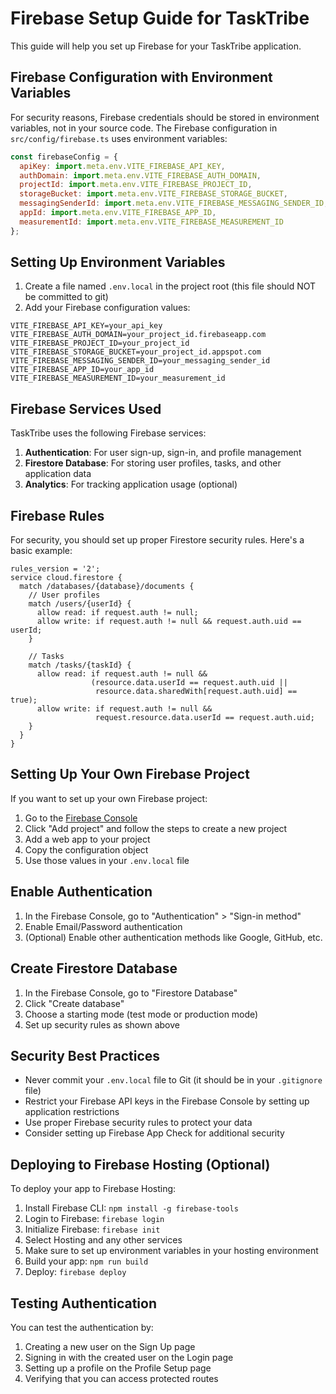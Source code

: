 # Firebase Setup Guide for TaskTribe

This guide will help you set up Firebase for your TaskTribe application.

## Firebase Configuration with Environment Variables

For security reasons, Firebase credentials should be stored in environment variables, not in your source code. The Firebase configuration in `src/config/firebase.ts` uses environment variables:

```js
const firebaseConfig = {
  apiKey: import.meta.env.VITE_FIREBASE_API_KEY,
  authDomain: import.meta.env.VITE_FIREBASE_AUTH_DOMAIN,
  projectId: import.meta.env.VITE_FIREBASE_PROJECT_ID,
  storageBucket: import.meta.env.VITE_FIREBASE_STORAGE_BUCKET,
  messagingSenderId: import.meta.env.VITE_FIREBASE_MESSAGING_SENDER_ID,
  appId: import.meta.env.VITE_FIREBASE_APP_ID,
  measurementId: import.meta.env.VITE_FIREBASE_MEASUREMENT_ID
};
```

## Setting Up Environment Variables

1. Create a file named `.env.local` in the project root (this file should NOT be committed to git)
2. Add your Firebase configuration values:

```
VITE_FIREBASE_API_KEY=your_api_key
VITE_FIREBASE_AUTH_DOMAIN=your_project_id.firebaseapp.com
VITE_FIREBASE_PROJECT_ID=your_project_id
VITE_FIREBASE_STORAGE_BUCKET=your_project_id.appspot.com
VITE_FIREBASE_MESSAGING_SENDER_ID=your_messaging_sender_id
VITE_FIREBASE_APP_ID=your_app_id
VITE_FIREBASE_MEASUREMENT_ID=your_measurement_id
```

## Firebase Services Used

TaskTribe uses the following Firebase services:

1. **Authentication**: For user sign-up, sign-in, and profile management
2. **Firestore Database**: For storing user profiles, tasks, and other application data
3. **Analytics**: For tracking application usage (optional)

## Firebase Rules

For security, you should set up proper Firestore security rules. Here's a basic example:

```
rules_version = '2';
service cloud.firestore {
  match /databases/{database}/documents {
    // User profiles
    match /users/{userId} {
      allow read: if request.auth != null;
      allow write: if request.auth != null && request.auth.uid == userId;
    }
    
    // Tasks
    match /tasks/{taskId} {
      allow read: if request.auth != null && 
                  (resource.data.userId == request.auth.uid || 
                   resource.data.sharedWith[request.auth.uid] == true);
      allow write: if request.auth != null && 
                   request.resource.data.userId == request.auth.uid;
    }
  }
}
```

## Setting Up Your Own Firebase Project

If you want to set up your own Firebase project:

1. Go to the [Firebase Console](https://console.firebase.google.com/)
2. Click "Add project" and follow the steps to create a new project
3. Add a web app to your project
4. Copy the configuration object
5. Use those values in your `.env.local` file

## Enable Authentication

1. In the Firebase Console, go to "Authentication" > "Sign-in method"
2. Enable Email/Password authentication
3. (Optional) Enable other authentication methods like Google, GitHub, etc.

## Create Firestore Database

1. In the Firebase Console, go to "Firestore Database"
2. Click "Create database"
3. Choose a starting mode (test mode or production mode)
4. Set up security rules as shown above

## Security Best Practices

- Never commit your `.env.local` file to Git (it should be in your `.gitignore` file)
- Restrict your Firebase API keys in the Firebase Console by setting up application restrictions
- Use proper Firebase security rules to protect your data
- Consider setting up Firebase App Check for additional security

## Deploying to Firebase Hosting (Optional)

To deploy your app to Firebase Hosting:

1. Install Firebase CLI: `npm install -g firebase-tools`
2. Login to Firebase: `firebase login`
3. Initialize Firebase: `firebase init`
4. Select Hosting and any other services
5. Make sure to set up environment variables in your hosting environment
6. Build your app: `npm run build`
7. Deploy: `firebase deploy`

## Testing Authentication

You can test the authentication by:

1. Creating a new user on the Sign Up page
2. Signing in with the created user on the Login page
3. Setting up a profile on the Profile Setup page
4. Verifying that you can access protected routes 